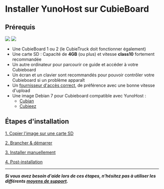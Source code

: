 # Installer YunoHost sur CubieBoard

## Prérequis

<img src="https://yunohost.org/images/cubieboard2.png">
<img src="https://yunohost.org/images/sdcard.jpg">

* Une CubieBoard 1 ou 2 (le CubieTruck doit fonctionner également)
* Une carte SD : Capacité de **4GB** (ou plus) et vitesse **class10** fortement recommandée
* Un autre ordinateur pour parcourir ce guide et accéder à votre Cubieboard
* Un écran et un clavier sont recommandés pour pouvoir contrôler votre Cubieboard si un problème apparaît
* Un [fournisseur d'accès correct](/isp_fr), de préférence avec une bonne vitesse d'upload
* Une image Debian 7 pour Cubieboard compatible avec YunoHost :
    * [Cubian](http://cubian.org/)
    * [Cubieez](http://www.cubieforums.com/index.php?topic=442.0)

## Étapes d'installation

<a class="btn btn-lg btn-default" href="/copy_image_fr">1. Copier l'image sur une carte SD</a>

<a class="btn btn-lg btn-default" href="/plug_and_boot_fr">2. Brancher & démarrer</a>

<a class="btn btn-lg btn-default" href="/install_manually_fr">3. Installer manuellement</a>

<a class="btn btn-lg btn-default" href="/postinstall_fr">4. Post-installation</a>

---

***Si vous avez besoin d'aide lors de ces étapes, n'hésitez pas à utiliser les différents [moyens de support](/support_fr).***

